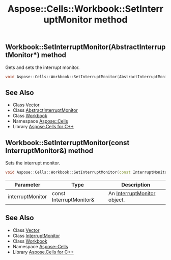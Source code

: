 ﻿---
title: Aspose::Cells::Workbook::SetInterruptMonitor method
linktitle: SetInterruptMonitor
second_title: Aspose.Cells for C++ API Reference
description: 'Aspose::Cells::Workbook::SetInterruptMonitor method. Gets and sets the interrupt monitor in C++.'
type: docs
weight: 6300
url: /cpp/aspose.cells/workbook/setinterruptmonitor/
---
## Workbook::SetInterruptMonitor(AbstractInterruptMonitor*) method


Gets and sets the interrupt monitor.

```cpp
void Aspose::Cells::Workbook::SetInterruptMonitor(AbstractInterruptMonitor *value)
```

## See Also

* Class [Vector](../../vector/)
* Class [AbstractInterruptMonitor](../../abstractinterruptmonitor/)
* Class [Workbook](../)
* Namespace [Aspose::Cells](../../)
* Library [Aspose.Cells for C++](../../../)
## Workbook::SetInterruptMonitor(const InterruptMonitor\&) method


Sets the interrupt monitor.

```cpp
void Aspose::Cells::Workbook::SetInterruptMonitor(const InterruptMonitor &interruptMonitor)
```


| Parameter | Type | Description |
| --- | --- | --- |
| interruptMonitor | const InterruptMonitor\& | An [InterruptMonitor](../../interruptmonitor/) object. |

## See Also

* Class [Vector](../../vector/)
* Class [InterruptMonitor](../../interruptmonitor/)
* Class [Workbook](../)
* Namespace [Aspose::Cells](../../)
* Library [Aspose.Cells for C++](../../../)
